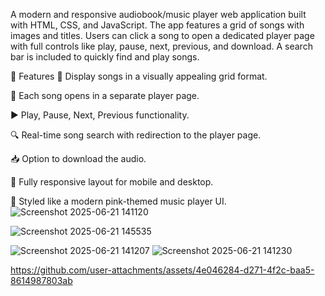 A modern and responsive audiobook/music player web application built with HTML, CSS, and JavaScript. The app features a grid of songs with images and titles. Users can click a song to open a dedicated player page with full controls like play, pause, next, previous, and download. A search bar is included to quickly find and play songs.

🚀 Features
🎵 Display songs in a visually appealing grid format.

🔗 Each song opens in a separate player page.

▶️ Play, Pause, Next, Previous functionality.

🔍 Real-time song search with redirection to the player page.

📥 Option to download the audio.

📱 Fully responsive layout for mobile and desktop.

🎨 Styled like a modern pink-themed music player UI.
![Screenshot 2025-06-21 141120](https://github.com/user-attachments/assets/a9cbcce0-5d57-4a76-89f5-c04b30ad7371)

![Screenshot 2025-06-21 145535](https://github.com/user-attachments/assets/7ab9f48c-0aa4-4a14-ae2e-d10ee1ed46af)

![Screenshot 2025-06-21 141207](https://github.com/user-attachments/assets/82531e94-ab6e-4415-af7a-e98c5df50a5f)
![Screenshot 2025-06-21 141230](https://github.com/user-attachments/assets/1320aab0-2d01-4756-a609-3d50e8b1b280)



https://github.com/user-attachments/assets/4e046284-d271-4f2c-baa5-8614987803ab







